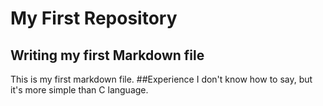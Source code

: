 # My First Repository
## Writing my first Markdown file
This is my first markdown file.
##Experience
I don't know how to say, but it's more simple than C language.
